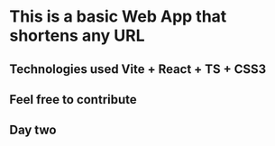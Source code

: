 # This is a basic Web App that shortens any URL #



## Technologies used Vite + React + TS  + CSS3


    
## Feel free to contribute

## Day two